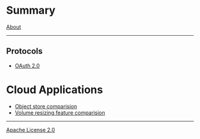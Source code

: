 # Summary

[About](README.md)

---

## Protocols
- [OAuth 2.0](oauth.md)

# Cloud Applications
- [Object store comparision](object-store-comparison.md)
- [Volume resizing feature comparision](cloud-volume-resizing.md)

---

[Apache License 2.0]()

